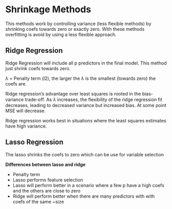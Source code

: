 # Shrinkage Methods

This methods work by controlling variance (less flexible methods) by shrinking coefs towards zero or exactly zero. With these methods overfitting is avoid by using a less flexible approach.

## Ridge Regression

Ridge Regression will include all p predictors in the final model. This method just shrink coefs towards zero.

$\lambda$ = Penalty term (l2), the larger the $\lambda$ is the smallest (towards zero) the coefs are.

Ridge regression’s advantage over least squares is rooted in the bias-variance trade-oﬀ. As $\lambda$ increases, the flexibility of the ridge regression fit decreases, leading to decreased variance but increased bias. At some point MSE will decrease.

Ridge regression works best in situations where the least squares estimates have high variance.

## Lasso Regression

The lasso shrinks the coefs to zero which can be use for variable selection

__Differences between lasso and ridge__

+ Penalty term
+ Lasso performs feature selection
+ Lasso will perform better in a scenario where a few p have a high coefs and the others are close to zero
+ Ridge will perform better when there are many predictors with with coefs of the same  ~size